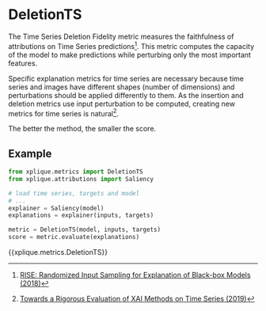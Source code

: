 # DeletionTS

The Time Series Deletion Fidelity metric measures the faithfulness of attributions on Time Series predictions[^1].
This metric computes the capacity of the model to make predictions while perturbing only the most important features.

Specific explanation metrics for time series are necessary because time series and images have different shapes (number of dimensions) and perturbations should be applied differently to them.
As the insertion and deletion metrics use input perturbation to be computed, creating new metrics for time series is natural[^2].

The better the method, the smaller the score.

## Example

```python
from xplique.metrics import DeletionTS
from xplique.attributions import Saliency

# load time series, targets and model
# ...
explainer = Saliency(model)
explanations = explainer(inputs, targets)

metric = DeletionTS(model, inputs, targets)
score = metric.evaluate(explanations)
```

{{xplique.metrics.DeletionTS}}

[^1]: [RISE: Randomized Input Sampling for Explanation of Black-box Models (2018)](https://arxiv.org/abs/1806.07421)
[^2]: [Towards a Rigorous Evaluation of XAI Methods on Time Series (2019)](https://arxiv.org/abs/1909.07082)
